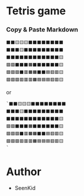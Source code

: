 # Tetris game

### Copy & Paste Markdown

```
⬛️⬛️🟨🟨🟨⬛️⬛️⬛️⬛️⬛️⬛️⬛️⬛️
⬛️⬛️⬛️🟨⬛️⬛️⬛️⬛️⬛️⬛️⬛️⬛️⬛️
⬛️⬛️⬛️⬛️⬛️⬛️⬛️⬛️⬛️⬛️⬛️⬛️🟨
🟪🟪⬛️⬛️⬛️🟧⬛️⬛️⬛️⬛️⬛️⬛️🟨
🟩🟪🟪⬛️🟥🟧🟧⬛️⬛️🟦🟥🟥🟨
🟩🟩🟩🟥🟥🟥🟧🟦🟦🟦🟥🟥🟨
```
or 

```
`⬛️⬛️🟨🟨🟨⬛️⬛️⬛️⬛️⬛️⬛️⬛️⬛️
⬛️⬛️⬛️🟨⬛️⬛️⬛️⬛️⬛️⬛️⬛️⬛️⬛️
⬛️⬛️⬛️⬛️⬛️⬛️⬛️⬛️⬛️⬛️⬛️⬛️🟨
🟪🟪⬛️⬛️⬛️🟧⬛️⬛️⬛️⬛️⬛️⬛️🟨
🟩🟪🟪⬛️🟥🟧🟧⬛️⬛️🟦🟥🟥🟨
🟩🟩🟩🟥🟥🟥🟧🟦🟦🟦🟥🟥🟨
`
```

# Author

- SeenKid
